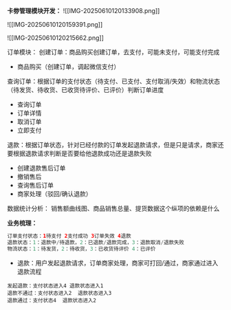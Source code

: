 **卡劵管理模块开发：**
![[IMG-20250610120133908.png]]

![[IMG-20250610120159391.png]]

![[IMG-20250610120215662.png]]


订单模块：
创建订单：商品购买创建订单，去支付，可能未支付，可能支付完成
- 商品购买（创建订单，调起微信支付）

查询订单：根据订单的支付状态（待支付、已支付、支付取消/失效）和物流状态（待发货、待收货、已收货待评价、已评价）判断订单进度
- 查询订单
- 订单详情
- 取消订单
- 立即支付

退款：根据订单状态，针对已经付款的订单发起退款请求，但是只是请求，商家还要根据退款请求判断是否要给他退款成功还是退款失败
- 创建退款售后订单
- 撤销售后
- 查询售后订单
- 商家处理（驳回/确认退款）

数据统计分析：
销售额曲线图、商品销售总量、提货数据这个纵项的依赖是什么




**业务梳理：**
```java
订单支付状态：1待支付 2支付成功 3订单失效 4退款
退款状态：1：退款中/待退款，2：已退款/退款完成，3：退款取消/退款失败
物流状态：1：待发货，2：待收货，3：已收货待评价 4：已评价
```

- 退款：用户发起退款请求，订单商家处理，商家可打回/通过，商家通过进入退款流程
```
发起退款：支付状态进入4 退款状态进入1 
退款不通过：支付状态进入2  退款状态进入3
退款通过：支付状态4  退款状态进入2
```